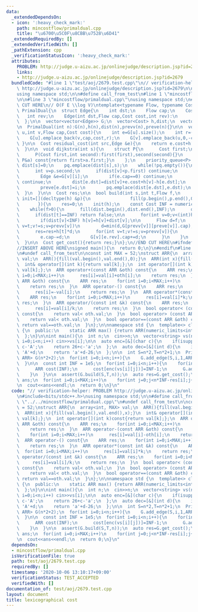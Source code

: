 ```yaml
---
data:
  _extendedDependsOn:
  - icon: ':heavy_check_mark:'
    path: mincostflow/primaldual.cpp
    title: "\u6700\u5C0F\u8CBB\u7528\u6D41"
  _extendedRequiredBy: []
  _extendedVerifiedWith: []
  _pathExtension: cpp
  _verificationStatusIcon: ':heavy_check_mark:'
  attributes:
    PROBLEM: http://judge.u-aizu.ac.jp/onlinejudge/description.jsp?id=2679
    links:
    - http://judge.u-aizu.ac.jp/onlinejudge/description.jsp?id=2679
  bundledCode: "#line 1 \"test/aoj/2679.test.cpp\"\n// verification-helper: PROBLEM\
    \ http://judge.u-aizu.ac.jp/onlinejudge/description.jsp?id=2679\n\n#include<bits/stdc++.h>\n\
    using namespace std;\n\n#define call_from_test\n#line 1 \"mincostflow/primaldual.cpp\"\
    \n\n#line 3 \"mincostflow/primaldual.cpp\"\nusing namespace std;\n#endif\n//BEGIN\
    \ CUT HERE\n// O(F E \\log V)\ntemplate<typename Flow, typename Cost>\nstruct\
    \ PrimalDual{\n  struct Edge{\n    int dst;\n    Flow cap;\n    Cost cost;\n \
    \   int rev;\n    Edge(int dst,Flow cap,Cost cost,int rev):\n      dst(dst),cap(cap),cost(cost),rev(rev){}\n\
    \  };\n\n  vector<vector<Edge>> G;\n  vector<Cost> h,dist;\n  vector<int> prevv,preve;\n\
    \n  PrimalDual(int n):G(n),h(n),dist(n),prevv(n),preve(n){}\n\n  void add_edge(int\
    \ u,int v,Flow cap,Cost cost){\n    int e=G[u].size();\n    int r=(u==v?e+1:G[v].size());\n\
    \    G[u].emplace_back(v,cap,cost,r);\n    G[v].emplace_back(u,0,-cost,e);\n \
    \ }\n\n  Cost residual_cost(int src,Edge &e){\n    return e.cost+h[src]-h[e.dst];\n\
    \  }\n\n  void dijkstra(int s){\n    struct P{\n      Cost first;\n      int second;\n\
    \      P(Cost first,int second):first(first),second(second){}\n      bool operator<(const\
    \ P&a) const{return first>a.first;}\n    };\n    priority_queue<P> pq;\n\n   \
    \ dist[s]=0;\n    pq.emplace(dist[s],s);\n    while(!pq.empty()){\n      P p=pq.top();pq.pop();\n\
    \      int v=p.second;\n      if(dist[v]<p.first) continue;\n      for(int i=0;i<(int)G[v].size();i++){\n\
    \        Edge &e=G[v][i];\n        if(e.cap==0) continue;\n        if(!(dist[v]+residual_cost(v,e)<dist[e.dst]))\
    \ continue;\n        dist[e.dst]=dist[v]+e.cost+h[v]-h[e.dst];\n        prevv[e.dst]=v;\n\
    \        preve[e.dst]=i;\n        pq.emplace(dist[e.dst],e.dst);\n      }\n  \
    \  }\n  }\n\n  Cost res;\n\n  bool build(int s,int t,Flow f,\n             function<void(decltype(h)&)>\
    \ init=[](decltype(h) &p){\n               fill(p.begin(),p.end(),0);\n      \
    \       }){\n    res=0;\n    init(h);\n    const Cost INF = numeric_limits<Cost>::max();\n\
    \    while(f>0){\n      fill(dist.begin(),dist.end(),INF);\n      dijkstra(s);\n\
    \      if(dist[t]==INF) return false;\n\n      for(int v=0;v<(int)h.size();v++)\n\
    \        if(dist[v]<INF) h[v]=h[v]+dist[v];\n\n      Flow d=f;\n      for(int\
    \ v=t;v!=s;v=prevv[v])\n        d=min(d,G[prevv[v]][preve[v]].cap);\n\n      f-=d;\n\
    \      res=res+h[t]*d;\n      for(int v=t;v!=s;v=prevv[v]){\n        Edge &e=G[prevv[v]][preve[v]];\n\
    \        e.cap-=d;\n        G[v][e.rev].cap+=d;\n      }\n    }\n    return true;\n\
    \  }\n\n  Cost get_cost(){return res;}\n};\n//END CUT HERE\n#ifndef call_from_test\n\
    //INSERT ABOVE HERE\nsigned main(){\n  return 0;\n}\n#endif\n#line 8 \"test/aoj/2679.test.cpp\"\
    \n#undef call_from_test\n\nconst int MAX = 52;\nstruct ARR{\n  array<int, MAX>\
    \ val;\n  ARR(){fill(val.begin(),val.end(),0);}\n  ARR(int x){fill(val.begin(),val.end(),x);}\n\
    \  int& operator[](int k){return val[k];};\n  int operator[](int k)const{return\
    \ val[k];};\n  ARR operator+(const ARR &oth) const{\n    ARR res;\n    for(int\
    \ i=0;i<MAX;i++)\n      res[i]=val[i]+oth[i];\n    return res;\n  }\n  ARR operator-(const\
    \ ARR &oth) const{\n    ARR res;\n    for(int i=0;i<MAX;i++)\n      res[i]=val[i]-oth[i];\n\
    \    return res;\n  }\n  ARR operator-() const{\n    ARR res;\n    for(int i=0;i<MAX;i++)\n\
    \      res[i]=-val[i];\n    return res;\n  }\n  ARR operator*(const int &k) const{\n\
    \    ARR res;\n    for(int i=0;i<MAX;i++)\n      res[i]=val[i]*k;\n    return\
    \ res;\n  }\n  ARR operator/(const int &k) const{\n    ARR res;\n    for(int i=0;i<MAX;i++)\n\
    \      res[i]=val[i]/k;\n    return res;\n  }\n  bool operator< (const ARR &oth)\
    \ const{\n    return val< oth.val;\n  }\n  bool operator> (const ARR &oth) const{\n\
    \    return val< oth.val;\n  }\n  bool operator==(const ARR &oth) const{\n   \
    \ return val==oth.val;\n  }\n};\n\nnamespace std {\n  template<> class numeric_limits<ARR>\
    \ {\n  public:\n    static ARR max() {return ARR(numeric_limits<int>::max());};\n\
    \  };\n}\n\nint main(){\n  int n;\n  cin>>n;\n  vector<string> vs(n);\n  for(int\
    \ i=0;i<n;i++) cin>>vs[i];\n\n  auto enc=[&](char c){\n    if(isupper(c)) return\
    \ c-'A';\n    return 26+c-'a';\n  };\n  auto dec=[&](int d){\n    if(d<26) return\
    \ 'A'+d;\n    return 'a'+d-26;\n  };\n\n  int S=n*2,T=n*2+1;\n  PrimalDual<int,\
    \ ARR> G(n*2+2);\n  for(int i=0;i<n;i++){\n    G.add_edge(S,i,1,ARR());\n    G.add_edge(n+i,T,1,ARR());\n\
    \  }\n\n  const int INF = 1e5;\n  for(int i=0;i<n;i++){\n    for(int j=0;j<n;j++){\n\
    \      ARR cost(INF);\n      cost[enc(vs[i][j])]=INF-1;\n      G.add_edge(i,n+j,1,cost);\n\
    \    }\n  }\n\n  assert(G.build(S,T,n));\n  auto res=G.get_cost();\n\n  string\
    \ ans;\n  for(int i=0;i<MAX;i++)\n    for(int j=0;j<n*INF-res[i];j++)\n      ans+=dec(i);\n\
    \n  cout<<ans<<endl;\n  return 0;\n}\n"
  code: "// verification-helper: PROBLEM http://judge.u-aizu.ac.jp/onlinejudge/description.jsp?id=2679\n\
    \n#include<bits/stdc++.h>\nusing namespace std;\n\n#define call_from_test\n#include\
    \ \"../../mincostflow/primaldual.cpp\"\n#undef call_from_test\n\nconst int MAX\
    \ = 52;\nstruct ARR{\n  array<int, MAX> val;\n  ARR(){fill(val.begin(),val.end(),0);}\n\
    \  ARR(int x){fill(val.begin(),val.end(),x);}\n  int& operator[](int k){return\
    \ val[k];};\n  int operator[](int k)const{return val[k];};\n  ARR operator+(const\
    \ ARR &oth) const{\n    ARR res;\n    for(int i=0;i<MAX;i++)\n      res[i]=val[i]+oth[i];\n\
    \    return res;\n  }\n  ARR operator-(const ARR &oth) const{\n    ARR res;\n\
    \    for(int i=0;i<MAX;i++)\n      res[i]=val[i]-oth[i];\n    return res;\n  }\n\
    \  ARR operator-() const{\n    ARR res;\n    for(int i=0;i<MAX;i++)\n      res[i]=-val[i];\n\
    \    return res;\n  }\n  ARR operator*(const int &k) const{\n    ARR res;\n  \
    \  for(int i=0;i<MAX;i++)\n      res[i]=val[i]*k;\n    return res;\n  }\n  ARR\
    \ operator/(const int &k) const{\n    ARR res;\n    for(int i=0;i<MAX;i++)\n \
    \     res[i]=val[i]/k;\n    return res;\n  }\n  bool operator< (const ARR &oth)\
    \ const{\n    return val< oth.val;\n  }\n  bool operator> (const ARR &oth) const{\n\
    \    return val< oth.val;\n  }\n  bool operator==(const ARR &oth) const{\n   \
    \ return val==oth.val;\n  }\n};\n\nnamespace std {\n  template<> class numeric_limits<ARR>\
    \ {\n  public:\n    static ARR max() {return ARR(numeric_limits<int>::max());};\n\
    \  };\n}\n\nint main(){\n  int n;\n  cin>>n;\n  vector<string> vs(n);\n  for(int\
    \ i=0;i<n;i++) cin>>vs[i];\n\n  auto enc=[&](char c){\n    if(isupper(c)) return\
    \ c-'A';\n    return 26+c-'a';\n  };\n  auto dec=[&](int d){\n    if(d<26) return\
    \ 'A'+d;\n    return 'a'+d-26;\n  };\n\n  int S=n*2,T=n*2+1;\n  PrimalDual<int,\
    \ ARR> G(n*2+2);\n  for(int i=0;i<n;i++){\n    G.add_edge(S,i,1,ARR());\n    G.add_edge(n+i,T,1,ARR());\n\
    \  }\n\n  const int INF = 1e5;\n  for(int i=0;i<n;i++){\n    for(int j=0;j<n;j++){\n\
    \      ARR cost(INF);\n      cost[enc(vs[i][j])]=INF-1;\n      G.add_edge(i,n+j,1,cost);\n\
    \    }\n  }\n\n  assert(G.build(S,T,n));\n  auto res=G.get_cost();\n\n  string\
    \ ans;\n  for(int i=0;i<MAX;i++)\n    for(int j=0;j<n*INF-res[i];j++)\n      ans+=dec(i);\n\
    \n  cout<<ans<<endl;\n  return 0;\n}\n"
  dependsOn:
  - mincostflow/primaldual.cpp
  isVerificationFile: true
  path: test/aoj/2679.test.cpp
  requiredBy: []
  timestamp: '2020-10-06 13:10:17+09:00'
  verificationStatus: TEST_ACCEPTED
  verifiedWith: []
documentation_of: test/aoj/2679.test.cpp
layout: document
title: lexicographical cost
---
```

